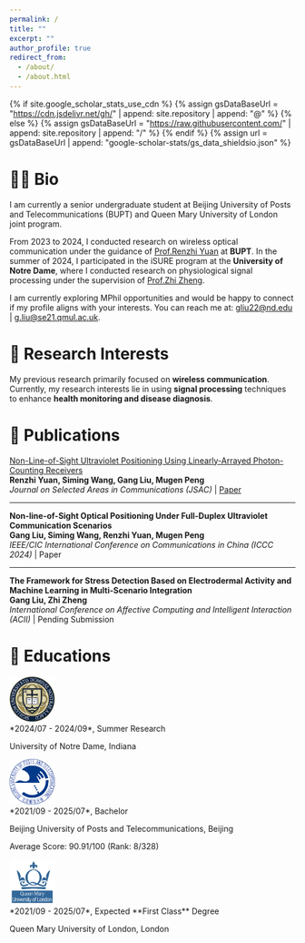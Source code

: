 ```yaml
---
permalink: /
title: ""
excerpt: ""
author_profile: true
redirect_from: 
  - /about/
  - /about.html
---
```


{% if site.google_scholar_stats_use_cdn %}
{% assign gsDataBaseUrl = "https://cdn.jsdelivr.net/gh/" | append: site.repository | append: "@" %}
{% else %}
{% assign gsDataBaseUrl = "https://raw.githubusercontent.com/" | append: site.repository | append: "/" %}
{% endif %}
{% assign url = gsDataBaseUrl | append: "google-scholar-stats/gs_data_shieldsio.json" %}

<span class='anchor' id='about-me'></span>

# 🧑🏻 Bio
I am currently a senior undergraduate student at Beijing University of Posts and Telecommunications (BUPT) and Queen Mary University of London joint program.

From 2023 to 2024, I conducted research on wireless optical communication under the guidance of [Prof.Renzhi Yuan](https://scholar.google.com/citations?user=vuiBkVIAAAAJ&hl=en&oi=ao) at **BUPT**. In the summer of 2024, I participated in the iSURE program at the **University of Notre Dame**, where I conducted research on physiological signal processing under the supervision of [Prof.Zhi Zheng](https://engineering.nd.edu/faculty/zhi-zheng/).

I am currently exploring MPhil opportunities and would be happy to connect if my profile aligns with your interests. You can reach me at:
gliu22@nd.edu | g.liu@se21.qmul.ac.uk.

# 🔬 Research Interests
My previous research primarily focused on **wireless communication**. Currently, my research interests lie in using **signal processing** techniques to enhance **health monitoring and disease diagnosis**.


# 📝 Publications 

[Non-Line-of-Sight Ultraviolet Positioning Using Linearly-Arrayed Photon-Counting Receivers](https://ieeexplore.ieee.org/document/10556613)  
**Renzhi Yuan, Siming Wang, Gang Liu, Mugen Peng**  
*Journal on Selected Areas in Communications (JSAC)* | [Paper](images/papers/JSAC.pdf)

---

**Non-line-of-Sight Optical Positioning Under Full-Duplex Ultraviolet Communication Scenarios**  
**Gang Liu, Siming Wang, Renzhi Yuan, Mugen Peng**  
*IEEE/CIC International Conference on Communications in China (ICCC 2024)* | Paper

---

**The Framework for Stress Detection Based on Electrodermal Activity and Machine Learning in Multi-Scenario Integration**  
**Gang Liu, Zhi Zheng**  
*International Conference on Affective Computing and Intelligent Interaction (ACII)* | Pending Submission




<!-- # 🌟 Selected Honors and Awards -->


# 📖 Educations


<div class='school-box'>
<div><img src='images/nd.png' alt="sym" width="80"></div>
<div class='school-box-text' markdown="1">
*2024/07 - 2024/09*, Summer Research

University of Notre Dame, Indiana

</div>
</div>

<div class='school-box'>
<div><img src='images/bupt.png' alt="sym" width="80"></div>
<div class='school-box-text' markdown="1">
*2021/09 - 2025/07*, Bachelor

Beijing University of Posts and Telecommunications, Beijing

Average Score: 90.91/100 (Rank: 8/328)
</div>
</div>

<div class='school-box'>
<div><img src='images/qmul.png' alt="sym" width="80"></div>
<div class='school-box-text' markdown="1">
*2021/09 - 2025/07*, Expected **First Class** Degree
  
Queen Mary University of London, London

</div>
</div>


<!-- # 💻 Internships
- *2023/09 - 2024/07*: Research Intern at **Tencent AI Lab**, under supervision of [Prof. Jianhua Yao](https://scholar.google.com/citations?user=3bQwlCQAAAAJ&hl=zh-CN).
- *2023/02 - 2023/08*: Visiting Student at **CAIRI, Westlake University**, under supervision of [Prof. Stan Z. Li](https://scholar.google.com/citations?user=Y-nyLGIAAAAJ&hl=zh-CN). -->

<!-- # 💻 Internships

<div class='school-box'>
<div><img src='images/tencentailab.png' alt="sym" width="80"></div>
<div class='school-box-text' markdown="1">
*2023/09 - 2024/07*, Research Intern

**Tencent AI Lab**, under supervision of [Prof. Jianhua Yao](https://scholar.google.com/citations?user=3bQwlCQAAAAJ&hl=zh-CN)
</div>
</div>

<div class='school-box'>
<div><img src='images/westlake.png' alt="sym" width="80"></div>
<div class='school-box-text' markdown="1">
*2023/02 - 2023/08*, Visiting Student

**CAIRI, Westlake University**, under supervision of [Prof. Stan Z. Li](https://scholar.google.com/citations?user=Y-nyLGIAAAAJ&hl=zh-CN)
</div>
</div>-->
